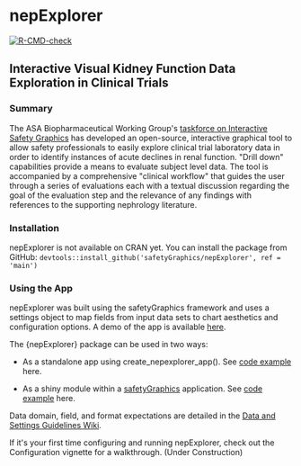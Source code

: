 # nepExplorer
<!-- badges: start -->
[![R-CMD-check](https://github.com/SafetyGraphics/nep-explorer/actions/workflows/R-CMD-check.yaml/badge.svg)](https://github.com/SafetyGraphics/nep-explorer/actions/workflows/R-CMD-check.yaml) 
<!-- badges: end -->

## Interactive Visual Kidney Function Data Exploration in Clinical Trials


### Summary

The ASA Biopharmaceutical Working Group's [taskforce on Interactive Safety Graphics](https://safetygraphics.github.io/) has developed an open-source, interactive graphical tool to allow safety professionals to easily explore clinical trial laboratory data in order to identify instances of acute declines in renal function. "Drill down" capabilities provide a means to evaluate subject level data. The tool is accompanied by a comprehensive "clinical workflow" that guides the user through a series of evaluations each with a textual discussion regarding the goal of the evaluation step and the relevance of any findings with references to the supporting nephrology literature.

### Installation
nepExplorer is not available on CRAN yet. You can install the package from GitHub:
`devtools::install_github('safetyGraphics/nepExplorer', ref = 'main')`

### Using the App

nepExplorer was built using the safetyGraphics framework and uses a settings object to map fields from input data sets to chart aesthetics and configuration options. A demo of the app is available [here](https://sb75h1-preston0burns.shinyapps.io/nep-explorer/).

The {nepExplorer} package can be used in two ways:

-   As a standalone app using create_nepexplorer_app(). See [code example](https://github.com/SafetyGraphics/nepExplorer/blob/master/inst/examples/standalone_app.R) here.

-   As a shiny module within a [safetyGraphics](https://github.com/SafetyGraphics/safetyGraphics) application. See [code example](https://github.com/SafetyGraphics/nepExplorer/blob/master/inst/examples/safetyGraphics_demo_app.R) here.

Data domain, field, and format expectations are detailed in the [Data and Settings Guidelines Wiki](https://github.com/SafetyGraphics/nepExplorer/wiki/Data-and-Settings-Guidelines).

If it's your first time configuring and running nepExplorer, check out the Configuration vignette for a walkthrough. (Under Construction)
